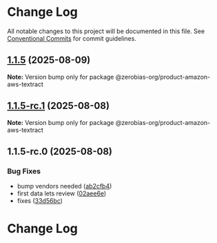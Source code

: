 # Change Log

All notable changes to this project will be documented in this file.
See [Conventional Commits](https://conventionalcommits.org) for commit guidelines.

## [1.1.5](https://github.com/zerobias-org/product/compare/@zerobias-org/product-amazon-aws-textract@1.1.5-rc.1...@zerobias-org/product-amazon-aws-textract@1.1.5) (2025-08-09)

**Note:** Version bump only for package @zerobias-org/product-amazon-aws-textract





## [1.1.5-rc.1](https://github.com/zerobias-org/product/compare/@zerobias-org/product-amazon-aws-textract@1.1.5-rc.0...@zerobias-org/product-amazon-aws-textract@1.1.5-rc.1) (2025-08-08)

**Note:** Version bump only for package @zerobias-org/product-amazon-aws-textract





## 1.1.5-rc.0 (2025-08-08)


### Bug Fixes

* bump vendors needed ([ab2cfb4](https://github.com/zerobias-org/product/commit/ab2cfb4a9cf2e3008e08b068f98011fec096c932))
* first data lets review ([02aee6e](https://github.com/zerobias-org/product/commit/02aee6e8c4f11675de7c63a00f4c8254a67a4dd7))
* fixes ([33d56bc](https://github.com/zerobias-org/product/commit/33d56bcaedf3fa5e3939a33c0fb57eda53539d05))





# Change Log
